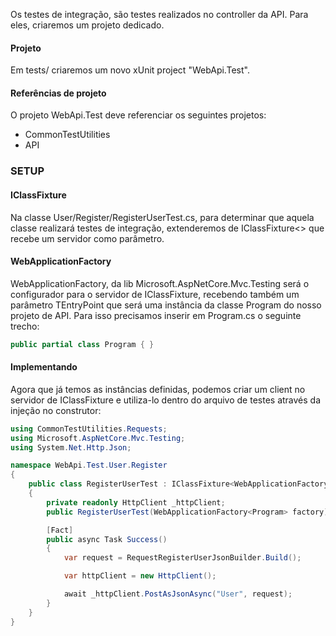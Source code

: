 
Os testes de integração, são testes realizados no controller da API. Para eles, criaremos um projeto dedicado.

#### Projeto
Em tests/ criaremos um novo xUnit project "WebApi.Test".
#### Referências de projeto
O projeto WebApi.Test deve referenciar os seguintes projetos:
- CommonTestUtilities
- API

### SETUP
#### IClassFixture
Na classe User/Register/RegisterUserTest.cs, para determinar que aquela classe realizará testes de integração, extenderemos de IClassFixture<> que recebe um servidor como parâmetro.

#### WebApplicationFactory
WebApplicationFactory, da lib Microsoft.AspNetCore.Mvc.Testing será o configurador para o servidor de IClassFixture, recebendo também um parâmetro TEntryPoint que será uma instância da classe Program do nosso projeto de API. Para isso precisamos inserir em Program.cs o seguinte trecho:
```csharp
public partial class Program { }
```

#### Implementando
Agora que já temos as instâncias definidas, podemos criar um client no servidor de IClassFixture e utiliza-lo dentro do arquivo de testes através da injeção no construtor:
```csharp
using CommonTestUtilities.Requests;
using Microsoft.AspNetCore.Mvc.Testing;
using System.Net.Http.Json;

namespace WebApi.Test.User.Register
{
    public class RegisterUserTest : IClassFixture<WebApplicationFactory<Program>>
    {
        private readonly HttpClient _httpClient;
        public RegisterUserTest(WebApplicationFactory<Program> factory) => factory.CreateClient();

        [Fact]
        public async Task Success()
        {
            var request = RequestRegisterUserJsonBuilder.Build();

            var httpClient = new HttpClient();

            await _httpClient.PostAsJsonAsync("User", request);
        }
    }
}
```